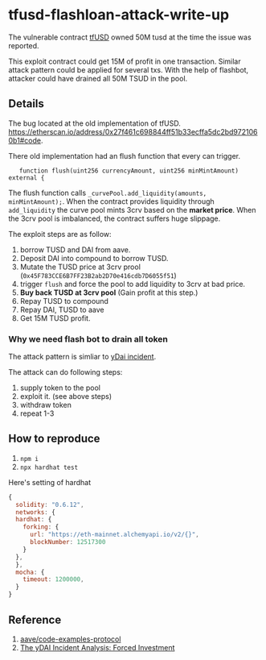 # tfusd-flashloan-attack-write-up

The vulnerable contract [tfUSD](https://etherscan.io/address/0xa1e72267084192Db7387c8CC1328fadE470e4149) owned 50M tusd at the time the issue was reported.


This exploit contract could get 15M of profit in one transaction.
Similar attack pattern could be applied for several txs. With the help of flashbot, attacker could have drained all 50M TSUD in the pool. 


## Details
The bug located at the old implementation of tfUSD. https://etherscan.io/address/0x27f461c698844ff51b33ecffa5dc2bd9721060b1#code.

There old implementation had an flush function that every can trigger.
```solidity
   function flush(uint256 currencyAmount, uint256 minMintAmount) external {
```
The flush function calls `_curvePool.add_liquidity(amounts, minMintAmount);`. When the contract provides liquidity through `add_liquidity` the curve pool mints 3crv based on the **market price**. When the 3crv pool is imbalanced, the contract suffers huge slippage.  

The exploit steps are as follow:
1. borrow TUSD and DAI from aave.
2. Deposit DAI into compound to borrow TUSD.
3. Mutate the TUSD price at 3crv prool (`0x45F783CCE6B7FF23B2ab2D70e416cdb7D6055f51`)
4. trigger `flush` and force the pool to add liquidity to 3crv at bad price.
5. **Buy back TUSD at 3crv pool** (Gain profit at this step.)
6. Repay TUSD to compound
7. Repay DAI, TUSD to aave
8. Get 15M TUSD profit.

### Why we need flash bot to drain all token

The attack pattern is simliar to [yDai incident](https://peckshield.medium.com/the-ydai-incident-analysis-forced-investment-2b8ac6058eb5).

The attack can do following steps:
1. supply token to the pool
2. exploit it. (see above steps)
3. withdraw token
4. repeat 1-3

## How to reproduce
1. `npm i`
2. `npx hardhat test`

Here's setting of hardhat
```js
{
  solidity: "0.6.12",
  networks: {
  hardhat: {
    forking: {
      url: "https://eth-mainnet.alchemyapi.io/v2/{}",
      blockNumber: 12517300
    }
  },
  }, 
  mocha: {
    timeout: 1200000,
  }
}
```

## Reference

1. [aave/code-examples-protocol](https://github.com/aave/code-examples-protocol)
2. [The yDAI Incident Analysis: Forced Investment](https://peckshield.medium.com/the-ydai-incident-analysis-forced-investment-2b8ac6058eb5)
